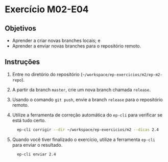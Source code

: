 Exercício M02-E04
=================

Objetivos
---------

- Aprender a criar novas branches locais; e
- Aprender a enviar novas branches para o repositório remoto.

Instruções
----------

1. Entre no diretório do repositório (`~/workspace/ep-exercicios/m2/ep-m2-repo`).

2. A partir da branch `master`, crie um nova branch chamada `release`.

3. Usando o comando `git push`, envie a branch `release` para o repositório remoto.

4. Utilize a ferramenta de correção automática do `ep-cli` para verificar se está tudo certo.

    ```bash
      ep-cli corrigir --dir ~/workspace/ep-exercicios/m2 --dicas 2.4
    ```

5. Quando você tiver finalizado o exercício, utilize a ferramenta `ep-cli`
   para enviar o resultado.

    ```bash
      ep-cli enviar 2.4
    ```
